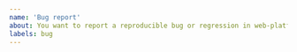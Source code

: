 ```yaml
---
name: 'Bug report'
about: You want to report a reproducible bug or regression in web-platform.
labels: bug
---
```

